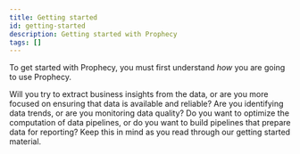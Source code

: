 ```yaml
---
title: Getting started
id: getting-started
description: Getting started with Prophecy
tags: []
---
```


To get started with Prophecy, you must first understand _how_ you are going to use Prophecy.

Will you try to extract business insights from the data, or are you more focused on ensuring that data is available and reliable? Are you identifying data trends, or are you monitoring data quality? Do you want to optimize the computation of data pipelines, or do you want to build pipelines that prepare data for reporting? Keep this in mind as you read through our getting started material.
